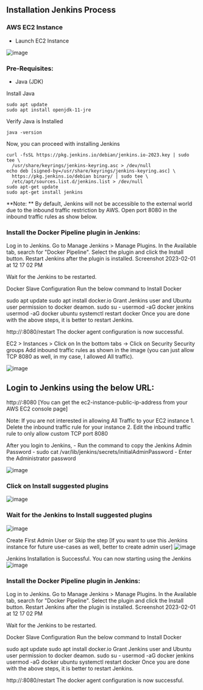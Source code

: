 ## Installation Jenkins Process

### AWS EC2 Instance
* Launch EC2 Instance 

![image](https://user-images.githubusercontent.com/22033287/230765756-80a66283-bb4c-40bc-9d81-35c690ba08a1.png)


### Pre-Requisites:
* Java (JDK)

Install Java
```
sudo apt update
sudo apt install openjdk-11-jre
```
Verify Java is Installed
```
java -version
```

Now, you can proceed with installing Jenkins
```
curl -fsSL https://pkg.jenkins.io/debian/jenkins.io-2023.key | sudo tee \
  /usr/share/keyrings/jenkins-keyring.asc > /dev/null
echo deb [signed-by=/usr/share/keyrings/jenkins-keyring.asc] \
  https://pkg.jenkins.io/debian binary/ | sudo tee \
  /etc/apt/sources.list.d/jenkins.list > /dev/null
sudo apt-get update
sudo apt-get install jenkins
```

**Note: ** By default, Jenkins will not be accessible to the external world due to the inbound traffic restriction by AWS. Open port 8080 in the inbound traffic rules as show below.


### Install the Docker Pipeline plugin in Jenkins:
Log in to Jenkins.
Go to Manage Jenkins > Manage Plugins.
In the Available tab, search for "Docker Pipeline".
Select the plugin and click the Install button.
Restart Jenkins after the plugin is installed.
Screenshot 2023-02-01 at 12 17 02 PM

Wait for the Jenkins to be restarted.

Docker Slave Configuration
Run the below command to Install Docker

sudo apt update
sudo apt install docker.io
Grant Jenkins user and Ubuntu user permission to docker deamon.
sudo su - 
usermod -aG docker jenkins
usermod -aG docker ubuntu
systemctl restart docker
Once you are done with the above steps, it is better to restart Jenkins.

http://<ec2-instance-public-ip>:8080/restart
The docker agent configuration is now successful.

EC2 > Instances > Click on
In the bottom tabs -> Click on Security
Security groups
Add inbound traffic rules as shown in the image (you can just allow TCP 8080 as well, in my case, I allowed All traffic).

![image](https://user-images.githubusercontent.com/22033287/230765926-a228840d-c409-4459-b9ea-d3ed99398db3.png)

## Login to Jenkins using the below URL:
http://:8080 [You can get the ec2-instance-public-ip-address from your AWS EC2 console page]

Note: If you are not interested in allowing All Traffic to your EC2 instance 1. Delete the inbound traffic rule for your instance 2. Edit the inbound traffic rule to only allow custom TCP port 8080

After you login to Jenkins, - Run the command to copy the Jenkins Admin Password - sudo cat /var/lib/jenkins/secrets/initialAdminPassword - Enter the Administrator password

![image](https://user-images.githubusercontent.com/22033287/230765986-0b329cb8-9413-40fe-89a2-7e6e386f16c3.png)

### Click on Install suggested plugins
![image](https://user-images.githubusercontent.com/22033287/230766015-6eb52e9b-482b-414b-903a-3b1dd4f75f7c.png)

### Wait for the Jenkins to Install suggested plugins
![image](https://user-images.githubusercontent.com/22033287/230766022-0a633c88-4f25-47a3-8f72-680839b29eee.png)


Create First Admin User or Skip the step [If you want to use this Jenkins instance for future use-cases as well, better to create admin user]
![image](https://user-images.githubusercontent.com/22033287/230766030-3ad09434-0edc-4674-94bc-027bd47e3def.png)

Jenkins Installation is Successful. You can now starting using the Jenkins
![image](https://user-images.githubusercontent.com/22033287/230766038-11cf4e1c-9f8e-4c47-a20d-71c09af21495.png)

  
### Install the Docker Pipeline plugin in Jenkins:
Log in to Jenkins.
Go to Manage Jenkins > Manage Plugins.
In the Available tab, search for "Docker Pipeline".
Select the plugin and click the Install button.
Restart Jenkins after the plugin is installed.
Screenshot 2023-02-01 at 12 17 02 PM

Wait for the Jenkins to be restarted.

Docker Slave Configuration
Run the below command to Install Docker

sudo apt update
sudo apt install docker.io
Grant Jenkins user and Ubuntu user permission to docker deamon.
sudo su - 
usermod -aG docker jenkins
usermod -aG docker ubuntu
systemctl restart docker
Once you are done with the above steps, it is better to restart Jenkins.

http://<ec2-instance-public-ip>:8080/restart
The docker agent configuration is now successful.
